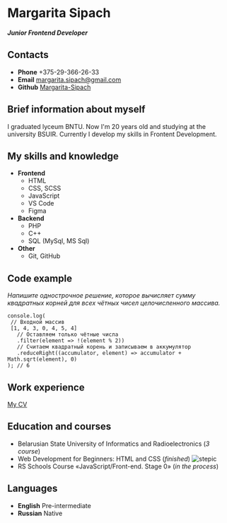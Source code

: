# Margarita Sipach
***Junior Frontend Developer***
## Contacts
* **Phone** +375-29-366-26-33
* **Email** margarita.sipach@gmail.com
* **Github** [Margarita-Sipach](адрес "https://github.com/Margarita-Sipach")
## Brief information about myself
I graduated lyceum BNTU. Now I'm 20 years old and studying at the university BSUIR. Currently I develop my skills in Frontent Development.
## My skills and knowledge
* **Frontend**
    + HTML
    + CSS, SCSS
    + JavaScript
    + VS Code
    + Figma
* **Backend**
    + PHP
    + C++
    + SQL (MySql, MS Sql)
* **Other**
    + Git, GitHub
## Сode example
*Напишите однострочное решение, которое вычисляет сумму квадратных корней для всех чётных чисел целочисленного массива.*
```
console.log(
 // Входной массив
 [1, 4, 3, 0, 4, 5, 4]
   // Оставляем только чётные числа
   .filter(element => !(element % 2))
   // Считаем квадратный корень и записываем в аккумулятор
   .reduceRight((accumulator, element) => accumulator + Math.sqrt(element), 0)
); // 6
```
## Work experience
[My CV](адрес "https://Margarita-Sipach.github.io/rsschool-cv/cv")
## Education and courses
* Belarusian State University of Informatics and Radioelectronics (*3 course*)
* Web Development for Beginners: HTML and CSS (*finished*)
![stepic](https://user-images.githubusercontent.com/99031179/171876756-3b0130dc-841b-4f44-aba0-11f58faf4eb5.png)
* RS Schools Course «JavaScript/Front-end. Stage 0» (*in the process*)
## Languages
* **English** Pre-intermediate 
* **Russian** Native
